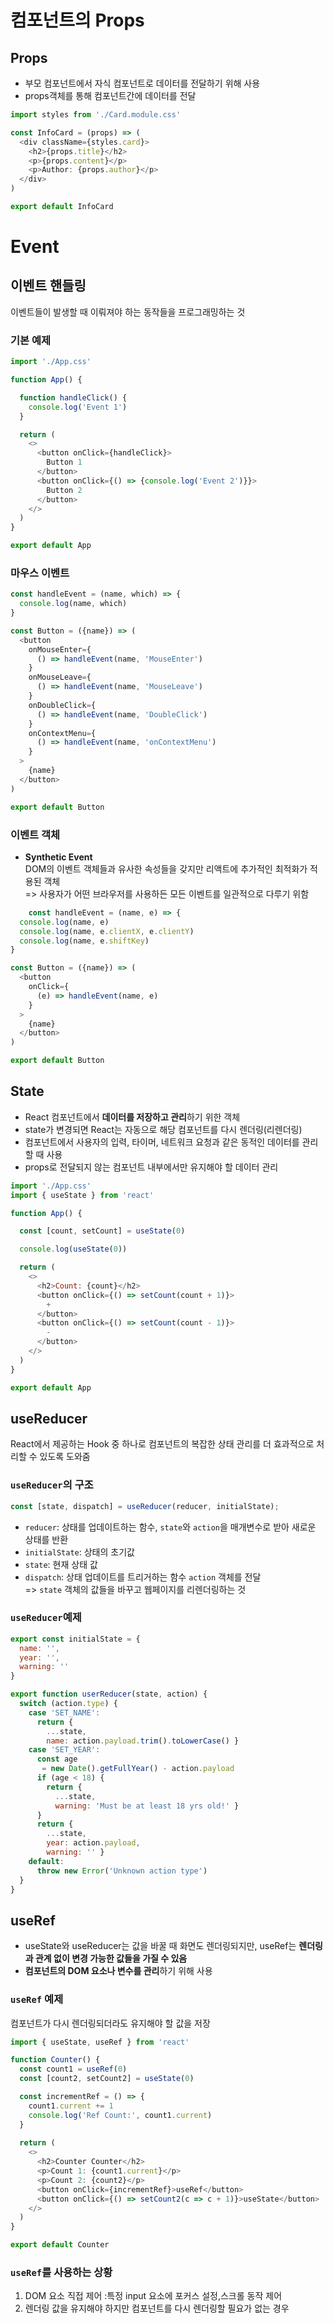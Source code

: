 # 컴포넌트의 Props

## Props
- 부모 컴포넌트에서 자식 컴포넌트로 데이터를 전달하기 위해 사용
- props객체를 통해 컴포넌트간에 데이터를 전달

```javascript
import styles from './Card.module.css'

const InfoCard = (props) => (
  <div className={styles.card}>
    <h2>{props.title}</h2>
    <p>{props.content}</p>
    <p>Author: {props.author}</p>
  </div>
)

export default InfoCard
```
# Event
## 이벤트 핸들링
이벤트들이 발생할 때 이뤄져야 하는 동작들을 프로그래밍하는 것
### 기본 예제
```javascript
import './App.css'

function App() {

  function handleClick() {
    console.log('Event 1')
  }

  return (
    <>
      <button onClick={handleClick}>
        Button 1
      </button>
      <button onClick={() => {console.log('Event 2')}}>
        Button 2
      </button>
    </>
  )
}

export default App
```

### 마우스 이벤트 
```javascript
const handleEvent = (name, which) => {
  console.log(name, which)
}

const Button = ({name}) => (
  <button 
    onMouseEnter={
      () => handleEvent(name, 'MouseEnter')
    } 
    onMouseLeave={
      () => handleEvent(name, 'MouseLeave')
    }
    onDoubleClick={
      () => handleEvent(name, 'DoubleClick')
    }
    onContextMenu={
      () => handleEvent(name, 'onContextMenu')
    }
  >
    {name}
  </button>
)

export default Button
```
### 이벤트 객체
- **Synthetic Event** <br>
	DOM의 이벤트 객체들과 유사한 속성들을 갖지만 리액트에 추가적인 최적화가 적용된 객체 <br>
	=> 사용자가 어떤 브라우저를 사용하든 모든 이벤트를 일관적으로 다루기 위함
```javascript
	const handleEvent = (name, e) => {
  console.log(name, e)
  console.log(name, e.clientX, e.clientY)
  console.log(name, e.shiftKey)
}

const Button = ({name}) => (
  <button 
    onClick={
      (e) => handleEvent(name, e)
    }
  >
    {name}
  </button>
)

export default Button
```

## State
- React 컴포넌트에서 **데이터를 저장하고 관리**하기 위한 객체
- state가 변경되면 React는 자동으로 해당 컴포넌트를 다시 렌더링(리렌더링)
-  컴포넌트에서 사용자의 입력, 타이머, 네트워크 요청과 같은 동적인 데이터를 관리할 때 사용
-   props로 전달되지 않는 컴포넌트 내부에서만 유지해야 할 데이터 관리
```javascript
import './App.css'
import { useState } from 'react'

function App() {

  const [count, setCount] = useState(0)

  console.log(useState(0))

  return (
    <>
      <h2>Count: {count}</h2>
      <button onClick={() => setCount(count + 1)}>
        +
      </button>
      <button onClick={() => setCount(count - 1)}>
        -
      </button>
    </>
  )
}

export default App
```

## useReducer
React에서 제공하는 Hook 중 하나로 컴포넌트의 복잡한 상태 관리를 더 효과적으로 처리할 수 있도록 도와줌

### `useReducer`의 구조
```js
const [state, dispatch] = useReducer(reducer, initialState);
```
-   `reducer`: 상태를 업데이트하는 함수, `state`와 `action`을 매개변수로 받아 새로운 상태를 반환
-   `initialState`: 상태의 초기값
-   `state`: 현재 상태 값
-   `dispatch`: 상태 업데이트를 트리거하는 함수  `action` 객체를 전달<br>
=> `state` 객체의 값들을 바꾸고 웹페이지를 리렌더링하는 것

### `useReducer`예제
```js
export const initialState = {
  name: '',
  year: '',
  warning: ''
}

export function userReducer(state, action) {
  switch (action.type) {
    case 'SET_NAME':
      return { 
        ...state, 
        name: action.payload.trim().toLowerCase() }
    case 'SET_YEAR':
      const age
       = new Date().getFullYear() - action.payload
      if (age < 18) {
        return { 
          ...state, 
          warning: 'Must be at least 18 yrs old!' }
      }
      return { 
        ...state, 
        year: action.payload, 
        warning: '' }
    default:
      throw new Error('Unknown action type')
  }
}
```

## useRef
- useState와 useReducer는 값을 바꿀 때 화면도 렌더링되지만, useRef는 **렌더링과 관계 없이 변경 가능한 값들을 가질 수 있음**
- **컴포넌트의 DOM 요소나 변수를 관리**하기 위해 사용

### `useRef` 예제
컴포넌트가 다시 렌더링되더라도 유지해야 할 값을 저장
```js
import { useState, useRef } from 'react'

function Counter() {
  const count1 = useRef(0)
  const [count2, setCount2] = useState(0)

  const incrementRef = () => {
    count1.current += 1
    console.log('Ref Count:', count1.current)
  }
  
  return (
    <>
      <h2>Counter Counter</h2>
      <p>Count 1: {count1.current}</p>
      <p>Count 2: {count2}</p>
      <button onClick={incrementRef}>useRef</button>
      <button onClick={() => setCount2(c => c + 1)}>useState</button>
    </>
  )
}

export default Counter
```
### `useRef`를 사용하는 상황
1. DOM 요소 직접 제어 :특정 input 요소에 포커스 설정,스크롤 동작 제어
2. 렌더링 값을 유지해야 하지만 컴포넌트를 다시 렌더링할 필요가 없는 경우
